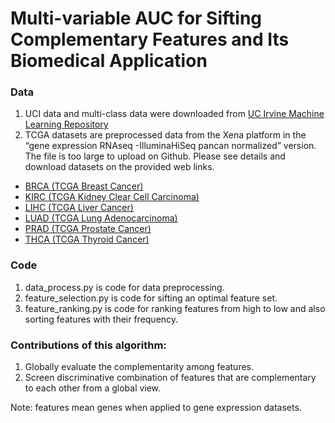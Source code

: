 # Multi-variable AUC for Sifting Complementary Features and Its Biomedical Application

### Data
1. UCI data and multi-class data were downloaded from [UC Irvine Machine Learning Repository](https://archive.ics.uci.edu/ml/index.php)
2. TCGA datasets are preprocessed data from the Xena platform in the “gene expression RNAseq -IlluminaHiSeq pancan normalized” version. The file is too large to upload on Github. Please see details and download datasets on the provided web links.
* [BRCA (TCGA Breast Cancer)](https://xenabrowser.net/datapages/?dataset=TCGA.BRCA.sampleMap%2FHiSeqV2_PANCAN&host=https%3A%2F%2Ftcga.xenahubs.net&removeHub=https%3A%2F%2Fxena.treehouse.gi.ucsc.edu%3A443)
* [KIRC (TCGA Kidney Clear Cell Carcinoma)](https://xenabrowser.net/datapages/?dataset=TCGA.KIRC.sampleMap%2FHiSeqV2_PANCAN&host=https%3A%2F%2Ftcga.xenahubs.net&removeHub=https%3A%2F%2Fxena.treehouse.gi.ucsc.edu%3A443)
* [LIHC (TCGA Liver Cancer)](https://xenabrowser.net/datapages/?dataset=TCGA.LIHC.sampleMap%2FHiSeqV2_PANCAN&host=https%3A%2F%2Ftcga.xenahubs.net&removeHub=https%3A%2F%2Fxena.treehouse.gi.ucsc.edu%3A443)
* [LUAD (TCGA Lung Adenocarcinoma)](https://xenabrowser.net/datapages/?dataset=TCGA.LUAD.sampleMap%2FHiSeqV2_PANCAN&host=https%3A%2F%2Ftcga.xenahubs.net&removeHub=https%3A%2F%2Fxena.treehouse.gi.ucsc.edu%3A443)
* [PRAD (TCGA Prostate Cancer)](https://xenabrowser.net/datapages/?dataset=TCGA.PRAD.sampleMap%2FHiSeqV2_PANCAN&host=https%3A%2F%2Ftcga.xenahubs.net&removeHub=https%3A%2F%2Fxena.treehouse.gi.ucsc.edu%3A443)
* [THCA (TCGA Thyroid Cancer)](https://xenabrowser.net/datapages/?dataset=TCGA.THCA.sampleMap%2FHiSeqV2_PANCAN&host=https%3A%2F%2Ftcga.xenahubs.net&removeHub=https%3A%2F%2Fxena.treehouse.gi.ucsc.edu%3A443)

### Code
1. data_process.py is code for data preprocessing.
2. feature_selection.py is code for sifting an optimal feature set.
3. feature_ranking.py is code for ranking features from high to low and also sorting features with their frequency.
 
### Contributions of this algorithm:
1. Globally evaluate the complementarity among features.
2. Screen discriminative combination of features that are complementary to each other from a global view.

Note: features mean genes when applied to gene expression datasets.
